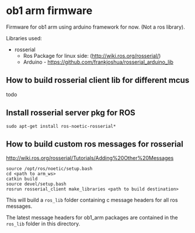 # ob1 arm firmware

Firmware for ob1 arm using arduino framework for now. (Not a ros library).

Libraries used:
- rosserial 
    - Ros Package for linux side: (http://wiki.ros.org/rosserial/)
    - Arduino - https://github.com/frankjoshua/rosserial_arduino_lib

## How to build rosserial client lib for different mcus
todo

## Install rosserial server pkg for ROS

```sudo apt-get install ros-noetic-rosserial*```

## How to build custom ros messages for rosserial

http://wiki.ros.org/rosserial/Tutorials/Adding%20Other%20Messages

```
source /opt/ros/noetic/setup.bash
cd <path to arm_ws>
catkin build
source devel/setup.bash
rosrun rosserial_client make_libraries <path to build destination>
```

This will build a `ros_lib` folder containing c message headers for all ros messages.

The latest message headers for ob1_arm packages are contained in the `ros_lib` folder in this directory.